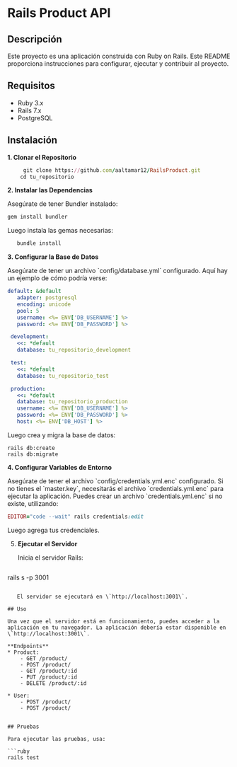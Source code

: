 # Rails Product API

## Descripción

Este proyecto es una aplicación construida con Ruby on Rails. Este README proporciona instrucciones para configurar, ejecutar y contribuir al proyecto.

## Requisitos

- Ruby 3.x
- Rails 7.x
- PostgreSQL

## Instalación

 **1. Clonar el Repositorio**

```ruby
     git clone https://github.com/aaltamar12/RailsProduct.git
    cd tu_repositorio
```

**2. Instalar las Dependencias**

   Asegúrate de tener Bundler instalado:

```ruby
gem install bundler
```

   Luego instala las gemas necesarias:


```ruby
   bundle install
```

 **3. Configurar la Base de Datos**

Asegúrate de tener un archivo \`config/database.yml\` configurado. Aquí hay un ejemplo de cómo podría verse:

  ```yaml
 default: &default
     adapter: postgresql
     encoding: unicode
     pool: 5
     username: <%= ENV['DB_USERNAME'] %>
     password: <%= ENV['DB_PASSWORD'] %>

   development:
     <<: *default
     database: tu_repositorio_development

   test:
     <<: *default
     database: tu_repositorio_test

   production:
     <<: *default
     database: tu_repositorio_production
     username: <%= ENV['DB_USERNAME'] %>
     password: <%= ENV['DB_PASSWORD'] %>
     host: <%= ENV['DB_HOST'] %>
```

   Luego crea y migra la base de datos:

	rails db:create
	rails db:migrate


**4. Configurar Variables de Entorno**

   Asegúrate de tener el archivo \`config/credentials.yml.enc\` configurado. Si no tienes el \`master.key\`, necesitarás el archivo \`credentials.yml.enc\` para ejecutar la aplicación. Puedes crear un archivo \`credentials.yml.enc\` si no existe, utilizando:

   ```ruby
EDITOR="code --wait" rails credentials:edit
```

   Luego agrega tus credenciales.

5. **Ejecutar el Servidor**

   Inicia el servidor Rails:

   ```ruby
rails s -p 3001
```

   El servidor se ejecutará en \`http://localhost:3001\`.

## Uso

Una vez que el servidor está en funcionamiento, puedes acceder a la aplicación en tu navegador. La aplicación debería estar disponible en \`http://localhost:3001\`.

**Endpoints**
* Product:
	- GET /product/
	- POST /product/
	- GET /product/:id
	- PUT /product/:id
	- DELETE /product/:id

* User:
	- POST /product/
	- POST /product/


## Pruebas

Para ejecutar las pruebas, usa:

```ruby
rails test
```